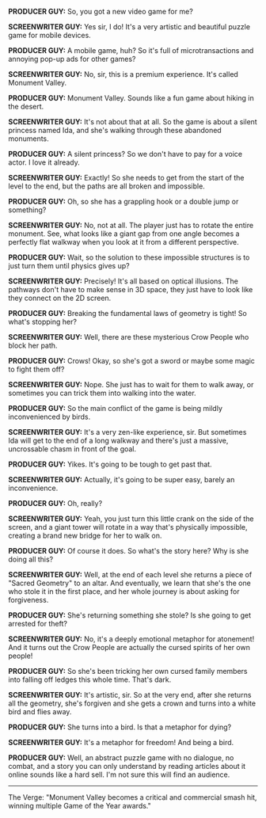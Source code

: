 **PRODUCER GUY:** So, you got a new video game for me?

**SCREENWRITER GUY:** Yes sir, I do! It's a very artistic and beautiful puzzle game for mobile devices.

**PRODUCER GUY:** A mobile game, huh? So it's full of microtransactions and annoying pop-up ads for other games?

**SCREENWRITER GUY:** No, sir, this is a premium experience. It's called Monument Valley.

**PRODUCER GUY:** Monument Valley. Sounds like a fun game about hiking in the desert.

**SCREENWRITER GUY:** It's not about that at all. So the game is about a silent princess named Ida, and she's walking through these abandoned monuments.

**PRODUCER GUY:** A silent princess? So we don't have to pay for a voice actor. I love it already.

**SCREENWRITER GUY:** Exactly! So she needs to get from the start of the level to the end, but the paths are all broken and impossible.

**PRODUCER GUY:** Oh, so she has a grappling hook or a double jump or something?

**SCREENWRITER GUY:** No, not at all. The player just has to rotate the entire monument. See, what looks like a giant gap from one angle becomes a perfectly flat walkway when you look at it from a different perspective.

**PRODUCER GUY:** Wait, so the solution to these impossible structures is to just turn them until physics gives up?

**SCREENWRITER GUY:** Precisely! It's all based on optical illusions. The pathways don't have to make sense in 3D space, they just have to look like they connect on the 2D screen.

**PRODUCER GUY:** Breaking the fundamental laws of geometry is tight! So what's stopping her?

**SCREENWRITER GUY:** Well, there are these mysterious Crow People who block her path.

**PRODUCER GUY:** Crows! Okay, so she's got a sword or maybe some magic to fight them off?

**SCREENWRITER GUY:** Nope. She just has to wait for them to walk away, or sometimes you can trick them into walking into the water.

**PRODUCER GUY:** So the main conflict of the game is being mildly inconvenienced by birds.

**SCREENWRITER GUY:** It's a very zen-like experience, sir. But sometimes Ida will get to the end of a long walkway and there's just a massive, uncrossable chasm in front of the goal.

**PRODUCER GUY:** Yikes. It's going to be tough to get past that.

**SCREENWRITER GUY:** Actually, it's going to be super easy, barely an inconvenience.

**PRODUCER GUY:** Oh, really?

**SCREENWRITER GUY:** Yeah, you just turn this little crank on the side of the screen, and a giant tower will rotate in a way that's physically impossible, creating a brand new bridge for her to walk on.

**PRODUCER GUY:** Of course it does. So what's the story here? Why is she doing all this?

**SCREENWRITER GUY:** Well, at the end of each level she returns a piece of "Sacred Geometry" to an altar. And eventually, we learn that she's the one who stole it in the first place, and her whole journey is about asking for forgiveness.

**PRODUCER GUY:** She's returning something she stole? Is she going to get arrested for theft?

**SCREENWRITER GUY:** No, it's a deeply emotional metaphor for atonement! And it turns out the Crow People are actually the cursed spirits of her own people!

**PRODUCER GUY:** So she's been tricking her own cursed family members into falling off ledges this whole time. That's dark.

**SCREENWRITER GUY:** It's artistic, sir. So at the very end, after she returns all the geometry, she's forgiven and she gets a crown and turns into a white bird and flies away.

**PRODUCER GUY:** She turns into a bird. Is that a metaphor for dying?

**SCREENWRITER GUY:** It's a metaphor for freedom! And being a bird.

**PRODUCER GUY:** Well, an abstract puzzle game with no dialogue, no combat, and a story you can only understand by reading articles about it online sounds like a hard sell. I'm not sure this will find an audience.

***

The Verge: "Monument Valley becomes a critical and commercial smash hit, winning multiple Game of the Year awards."